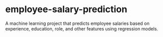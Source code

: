 # employee-salary-prediction
A machine learning project that predicts employee salaries based on experience, education, role, and other features using regression models.
